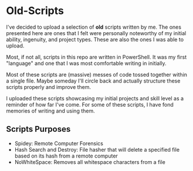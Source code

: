 # Old-Scripts
I've decided to upload a selection of **old** scripts written by me. The ones presented here are ones that I felt were personally noteworthy of my initial ability, ingenuity, and project types. These are also the ones I was able to upload.

Most, if not all, scripts in this repo are written in PowerShell. It was my first "language" and one that I was most comfortable writing in initially.

Most of these scripts are (massive) messes of code tossed together within a single file. Maybe someday I'll circle back and actually structure these scripts properly and improve them.

I uploaded these scripts showcasing my initial projects and skill level as a reminder of how far I've come. For some of these scripts, I have fond memories of writing and using them.


## Scripts Purposes
- Spidey: Remote Computer Forensics
- Hash Search and Destroy: File hasher that will delete a specified file based on its hash from a remote computer
- NoWhiteSpace: Removes all whitespace characters from a file
